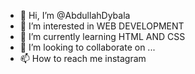 - 👋 Hi, I’m @AbdullahDybala
- 👀 I’m interested in WEB DEVELOPMENT
- 🌱 I’m currently learning HTML AND CSS
- 💞️ I’m looking to collaborate on ...
- 📫 How to reach me instagram

<!---
AbdullahDybala/AbdullahDybala is a ✨ special ✨ repository because its `README.md` (this file) appears on your GitHub profile.
You can click the Preview link to take a look at your changes.
--->
